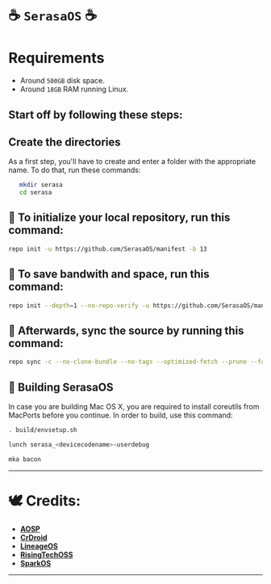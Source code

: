:coffee: `SerasaOS` :coffee:
=======

Requirements
=======
- Around `500GB` disk space.
- Around `18GB` RAM running Linux.

Start off by following these steps:
----------------------


Create the directories
----------------------

As a first step, you'll have to create and enter a folder with the appropriate name.
To do that, run these commands:

```bash
   mkdir serasa
   cd serasa
```

🔶 To initialize your local repository, run this command:
------------------------------------------------------

```bash
repo init -u https://github.com/SerasaOS/manifest -b 13
```

💾 To save bandwith and space, run this command:
------------------------------------------------------

```bash
repo init --depth=1 --no-repo-verify -u https://github.com/SerasaOS/manifest -b 13 -g default,-mips,-darwin,-notdefault
```

🔄 Afterwards, sync the source by running this command:
----------------

```bash
repo sync -c --no-clone-bundle --no-tags --optimized-fetch --prune --force-sync -j8
```


:hammer: Building SerasaOS
---------------

In case you are building Mac OS X, you are required to install coreutils from MacPorts before you continue.
In order to build, use this command:
```bash
. build/envsetup.sh
```

```bash
lunch serasa_<devicecodename>-userdebug
```

```bash
mka bacon
```

---------------
:dove: Credits:
=======
 * [**AOSP**](https://android.googlesource.com)
 * [**CrDroid**](https://github.com/crdroidandroid)
 * [**LineageOS**](https://github.com/LineageOS)
 * [**RisingTechOSS**](https://github.com/RisingTechOSS)
 * [**SparkOS**](https://github.com/Spark-Rom)
---------------

